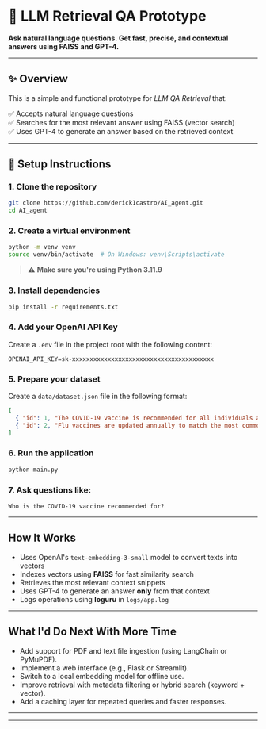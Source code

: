 # 🧠 LLM Retrieval QA Prototype

**Ask natural language questions. Get fast, precise, and contextual answers using FAISS and GPT-4.**

---

## ✨ Overview

This is a simple and functional prototype for _LLM QA Retrieval_ that:

✅ Accepts natural language questions  
✅ Searches for the most relevant answer using FAISS (vector search)  
✅ Uses GPT-4 to generate an answer based on the retrieved context

---

## 🚀 Setup Instructions

### 1. Clone the repository

```bash
git clone https://github.com/derick1castro/AI_agent.git
cd AI_agent
```

### 2. Create a virtual environment

```bash
python -m venv venv
source venv/bin/activate  # On Windows: venv\Scripts\activate
```

> ⚠️ **Make sure you're using Python 3.11.9**

### 3. Install dependencies

```bash
pip install -r requirements.txt
```

### 4. Add your OpenAI API Key

Create a `.env` file in the project root with the following content:

```
OPENAI_API_KEY=sk-xxxxxxxxxxxxxxxxxxxxxxxxxxxxxxxxxxxxxxxx
```

### 5. Prepare your dataset

Create a `data/dataset.json` file in the following format:

```json
[
  { "id": 1, "The COVID-19 vaccine is recommended for all individuals aged 6 months and older." },
  { "id": 2, "Flu vaccines are updated annually to match the most common circulating strains." }
]
```

### 6. Run the application

```bash
python main.py
```

### 7. Ask questions like:

```
Who is the COVID-19 vaccine recommended for?
```

---

## How It Works

- Uses OpenAI's `text-embedding-3-small` model to convert texts into vectors  
- Indexes vectors using **FAISS** for fast similarity search  
- Retrieves the most relevant context snippets  
- Uses GPT-4 to generate an answer **only** from that context  
- Logs operations using **loguru** in `logs/app.log`

---

## What I'd Do Next With More Time

- Add support for PDF and text file ingestion (using LangChain or PyMuPDF).
- Implement a web interface (e.g., Flask or Streamlit).
- Switch to a local embedding model for offline use.
- Improve retrieval with metadata filtering or hybrid search (keyword + vector).
- Add a caching layer for repeated queries and faster responses. 

---

---
